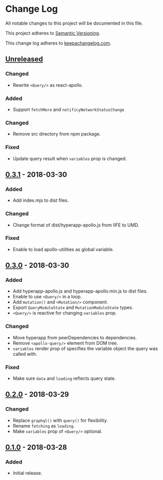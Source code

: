 # Change Log

All notable changes to this project will be documented in this file.

This project adheres to [Semantic Versioning](http://semver.org/).

This change log adheres to [keepachangelog.com](http://keepachangelog.com).

## [Unreleased]
### Changed
- Rewrite `<Query/>` as react-apollo.

### Added
- Support `fetchMore` and `notificyNetworkStatusChange`

### Changed
- Remove src directory from npm package.

### Fixed
- Update query result when `variables` prop is changed.

## [0.3.1] - 2018-03-30
### Added
- Add index.mjs to dist files.

### Changed
- Change format of dist/hyperapp-apollo.js from IIFE to UMD.

### Fixed
- Enable to load apollo-utilities as global variable.

## [0.3.0] - 2018-03-30
### Added
- Add hyperapp-apollo.js and hyperapp-apollo.min.js to dist files.
- Enable to use `<Query/>` in a loop.
- Add `mutation()` and `<Mutation/>` component.
- Export `QueryModuleState` and `MutationModuleState` types.
- `<Query/>` is reactive for changing `variables` prop.

### Changed
- Move hyperapp from peerDependencies to dependencies.
- Remove `<apollo-query/>` element from DOM tree.
- `variables` render prop of specifies the variable object the query was called with.

### Fixed
- Make sure `data` and `loading` reflects query state.

## [0.2.0] - 2018-03-29
### Changed
- Replace `graphql()` with `query()` for flexibility.
- Rename `fetching` as `loading`.
- Make `variables` prop of `<Query/>` optional.

## [0.1.0] - 2018-03-28
### Added
- Initial release.

[Unreleased]: https://github.com/yuku-t/hyperapp-apollo/compare/v0.3.1...HEAD
[0.3.1]: https://github.com/yuku-t/hyperapp-apollo/compare/v0.3.0...v0.3.1
[0.3.0]: https://github.com/yuku-t/hyperapp-apollo/compare/v0.2.0...v0.3.0
[0.2.0]: https://github.com/yuku-t/hyperapp-apollo/compare/v0.1.0...v0.2.0
[0.1.0]: https://github.com/yuku-t/hyperapp-apollo/compare/2134207...v0.1.0
